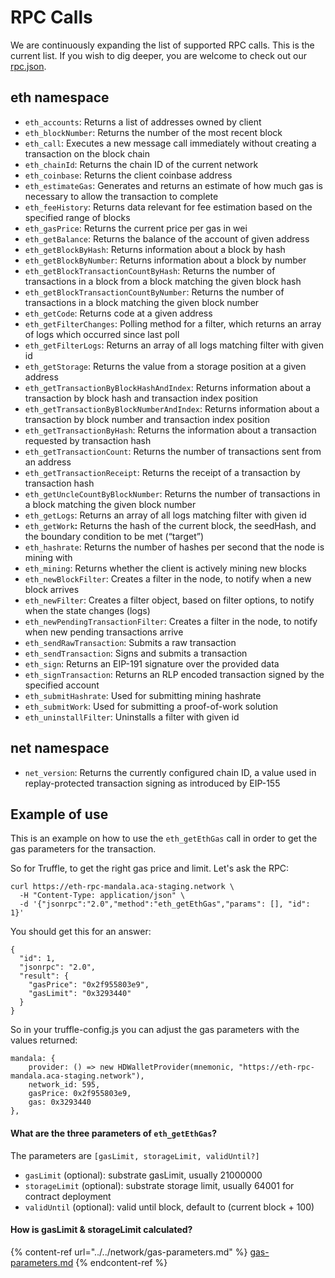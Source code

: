 # RPC Calls

We are continuously expanding the list of supported RPC calls. This is the current list. If you wish to dig deeper, you are welcome to check out our [rpc.json](https://github.com/AcalaNetwork/bodhi.js/blob/master/eth-rpc-adapter/src/rpc.json).

## eth namespace

* `eth_accounts`: Returns a list of addresses owned by client
* `eth_blockNumber`: Returns the number of the most recent block
* `eth_call`: Executes a new message call immediately without creating a transaction on the block chain
* `eth_chainId`: Returns the chain ID of the current network
* `eth_coinbase`: Returns the client coinbase address
* `eth_estimateGas`: Generates and returns an estimate of how much gas is necessary to allow the transaction to complete
* `eth_feeHistory`: Returns data relevant for fee estimation based on the specified range of blocks
* `eth_gasPrice`: Returns the current price per gas in wei
* `eth_getBalance`: Returns the balance of the account of given address
* `eth_getBlockByHash`: Returns information about a block by hash
* `eth_getBlockByNumber`: Returns information about a block by number
* `eth_getBlockTransactionCountByHash`: Returns the number of transactions in a block from a block matching the given block hash
* `eth_getBlockTransactionCountByNumber`: Returns the number of transactions in a block matching the given block number
* `eth_getCode`: Returns code at a given address
* `eth_getFilterChanges`: Polling method for a filter, which returns an array of logs which occurred since last poll
* `eth_getFilterLogs`: Returns an array of all logs matching filter with given id
* `eth_getStorage`: Returns the value from a storage position at a given address
* `eth_getTransactionByBlockHashAndIndex`: Returns information about a transaction by block hash and transaction index position
* `eth_getTransactionByBlockNumberAndIndex`: Returns information about a transaction by block number and transaction index position
* `eth_getTransactionByHash`: Returns the information about a transaction requested by transaction hash
* `eth_getTransactionCount`: Returns the number of transactions sent from an address
* `eth_getTransactionReceipt`: Returns the receipt of a transaction by transaction hash
* `eth_getUncleCountByBlockNumber`: Returns the number of transactions in a block matching the given block number
* `eth_getLogs`: Returns an array of all logs matching filter with given id
* `eth_getWork`**:** Returns the hash of the current block, the seedHash, and the boundary condition to be met (“target”)
* `eth_hashrate`: Returns the number of hashes per second that the node is mining with
* `eth_mining`: Returns whether the client is actively mining new blocks
* `eth_newBlockFilter`: Creates a filter in the node, to notify when a new block arrives
* `eth_newFilter`: Creates a filter object, based on filter options, to notify when the state changes (logs)
* `eth_newPendingTransactionFilter`: Creates a filter in the node, to notify when new pending transactions arrive
* `eth_sendRawTransaction`: Submits a raw transaction
* `eth_sendTransaction`: Signs and submits a transaction
* `eth_sign`: Returns an EIP-191 signature over the provided data
* `eth_signTransaction`: Returns an RLP encoded transaction signed by the specified account
* `eth_submitHashrate`: Used for submitting mining hashrate
* `eth_submitWork`: Used for submitting a proof-of-work solution
* `eth_uninstallFilter`: Uninstalls a filter with given id

## net namespace

* `net_version`: Returns the currently configured chain ID, a value used in replay-protected transaction signing as introduced by EIP-155

## Example of use

This is an example on how to use the `eth_getEthGas` call in order to get the gas parameters for the transaction.

So for Truffle, to get the right gas price and limit. Let's ask the RPC:

```
curl https://eth-rpc-mandala.aca-staging.network \
  -H "Content-Type: application/json" \
  -d '{"jsonrpc":"2.0","method":"eth_getEthGas","params": [], "id": 1}'
```

You should get this for an answer:

```
{
  "id": 1,
  "jsonrpc": "2.0",
  "result": {
    "gasPrice": "0x2f955803e9",
    "gasLimit": "0x3293440"
  }
}
```

So in your truffle-config.js you can adjust the gas parameters with the values returned:

```
mandala: {
    provider: () => new HDWalletProvider(mnemonic, "https://eth-rpc-mandala.aca-staging.network"),
    network_id: 595,
    gasPrice: 0x2f955803e9,
    gas: 0x3293440
}, 
```

#### What are the three parameters of `eth_getEthGas`?

The parameters are `[gasLimit, storageLimit, validUntil?]`

* `gasLimit` (optional): substrate gasLimit, usually 21000000
* `storageLimit` (optional): substrate storage limit, usually 64001 for contract deployment
* `validUntil` (optional): valid until block, default to (current block + 100)

#### How is **gasLimit** & **storageLimit** calculated?

{% content-ref url="../../network/gas-parameters.md" %}
[gas-parameters.md](../../network/gas-parameters.md)
{% endcontent-ref %}
